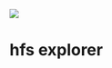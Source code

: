 [![](https://jitpack.io/v/umjammer/hfsexplorer.svg)](https://jitpack.io/#umjammer/hfsexplorer)

# hfs explorer